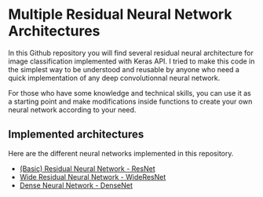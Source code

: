 # Multiple Residual Neural Network Architectures

In this Github repository you will find several residual neural architecture for image classification implemented with Keras API. I tried to make this code in the simplest way to be understood and reusable by anyone who need a quick implementation of any deep convolutionnal neural network. 

For those who have some knowledge and technical skills, you can use it as a starting point and make modifications inside functions to create your own neural network according to your need.

## Implemented architectures

Here are the different neural networks implemented in this repository.

<ul>
    <li><a href="https://github.com/ikhlo/ResNet_Architecture/tree/main/ResNet">(Basic) Residual Neural Network - ResNet</a>
    <li><a href="https://github.com/ikhlo/ResNet_Architecture/tree/main/Wide%20ResNet">Wide Residual Neural Network - WideResNet</a></li>
    <li><a href="https://github.com/ikhlo/ResNet_Architecture/tree/main/DenseNet">Dense Neural Network - DenseNet</a></li>
</ul>

